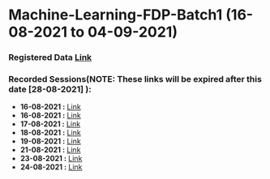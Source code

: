 # Machine-Learning-FDP-Batch1 (16-08-2021 to 04-09-2021)

### Registered Data [Link](https://docs.google.com/spreadsheets/d/1uV5LkfY0pnTwMTbfWwODO_R8xrk21tyE4WHowXRCKKs/edit?usp=sharing)

### Recorded Sessions(NOTE: These links will be expired after this date [28-08-2021] ):
- **16-08-2021 :** [Link](https://transcripts.gotomeeting.com/#/s/c17fafd0a63ef1bd7972154209f43cbe4e01c25007cc333fb4da7241707f5eed)
- **16-08-2021 :** [Link](https://transcripts.gotomeeting.com/#/s/c17fafd0a63ef1bd7972154209f43cbe4e01c25007cc333fb4da7241707f5eed)
- **17-08-2021 :** [Link](https://transcripts.gotomeeting.com/#/s/84d04a3661e22c143cfcd8af178cd6b8c74e44350c47f82bcafcaaf9f07443a6)
- **18-08-2021 :** [Link](https://transcripts.gotomeeting.com/#/s/b5f571db9bd39892dbdd2cdb77190bdecd4827502d2d7165242c4a11ebe8670b)
- **19-08-2021 :** [Link](https://transcripts.gotomeeting.com/#/s/40d8b312a7e8929e236753bf532baef1d1f6526b041326daa62381fee28e56c8)
- **21-08-2021 :** [Link](https://transcripts.gotomeeting.com/#/s/02b1bc377e2bf07e588dc7595b6ffa2f39ffc24e86916d9e6449a4731cf4b348)
- **23-08-2021 :** [Link](https://transcripts.gotomeeting.com/#/s/9bfdf0135c48864dc61528a8945d4f85ab0a022ea306fad741611bfb40ae5d47)
- **24-08-2021 :** [Link](https://transcripts.gotomeeting.com/#/s/969c121178a63fe5ff78d227c714a61f4a88e785518818b4bde747f3a2fdb26d)




